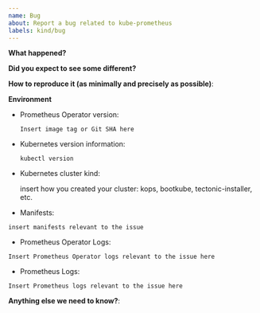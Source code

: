 ```yaml
---
name: Bug
about: Report a bug related to kube-prometheus
labels: kind/bug
---
```


<!--

Feel free to ask questions in #prometheus-operator on Kubernetes Slack!

-->

**What happened?**

**Did you expect to see some different?**

**How to reproduce it (as minimally and precisely as possible)**:

**Environment**

* Prometheus Operator version:

    `Insert image tag or Git SHA here`
    <!-- Try kubectl -n monitoring describe deployment prometheus-operator -->

* Kubernetes version information:

    `kubectl version`
    <!-- Replace the command with its output above -->

* Kubernetes cluster kind:

    insert how you created your cluster: kops, bootkube, tectonic-installer, etc.

* Manifests:

```
insert manifests relevant to the issue
```

* Prometheus Operator Logs:

```
Insert Prometheus Operator logs relevant to the issue here
```

* Prometheus Logs:

```
Insert Prometheus logs relevant to the issue here
```

**Anything else we need to know?**:
